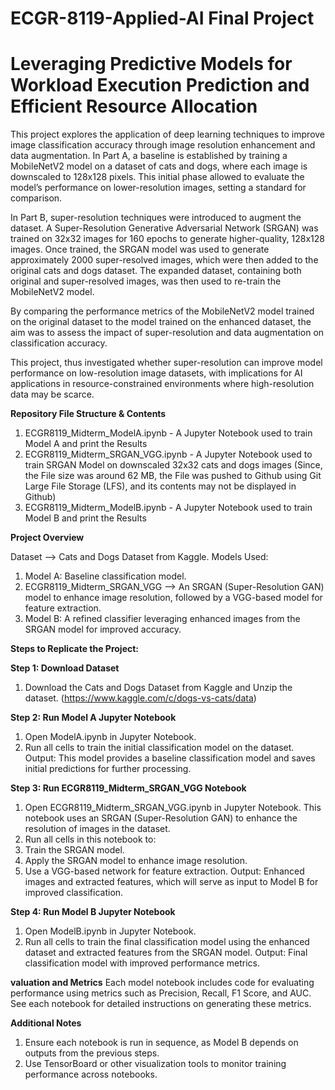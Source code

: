# ECGR-8119-Applied-AI Final Project 
# Leveraging Predictive Models for Workload Execution Prediction and Efficient Resource Allocation

This project explores the application of deep learning techniques to improve image classification accuracy through image resolution enhancement and data augmentation. In Part A, a baseline is established by training a MobileNetV2 model on a dataset of cats and dogs, where each image is downscaled to 128x128 pixels. This initial phase allowed to evaluate the model’s performance on lower-resolution images, setting a standard for comparison.

In Part B, super-resolution techniques were introduced to augment the dataset. A Super-Resolution Generative Adversarial Network (SRGAN) was trained on 32x32 images for 160 epochs to generate higher-quality, 128x128 images. Once trained, the SRGAN model was used to generate approximately 2000 super-resolved images, which were then added to the original cats and dogs dataset. The expanded dataset, containing both original and super-resolved images, was then used to re-train the MobileNetV2 model.

By comparing the performance metrics of the MobileNetV2 model trained on the original dataset to the model trained on the enhanced dataset, the aim was to assess the impact of super-resolution and data augmentation on classification accuracy.

This project, thus investigated whether super-resolution can improve model performance on low-resolution image datasets, with implications for AI applications in resource-constrained environments where high-resolution data may be scarce.

**Repository File Structure & Contents**

1. ECGR8119_Midterm_ModelA.ipynb - A Jupyter Notebook used to train Model A and print the Results
2. ECGR8119_Midterm_SRGAN_VGG.ipynb - A Jupyter Notebook used to train SRGAN Model on downscaled 32x32 cats and dogs images (Since, the File size was around 62 MB, the File was pushed to Github using Git Large File Storage (LFS), and its contents may not be displayed in Github)
3. ECGR8119_Midterm_ModelB.ipynb - A Jupyter Notebook used to train Model B and print the Results

**Project Overview**

Dataset --> Cats and Dogs Dataset from Kaggle.
Models Used:
1. Model A: Baseline classification model.
2. ECGR8119_Midterm_SRGAN_VGG --> An SRGAN (Super-Resolution GAN) model to enhance image resolution, followed by a VGG-based model for feature extraction.
3. Model B: A refined classifier leveraging enhanced images from the SRGAN model for improved accuracy.

**Steps to Replicate the Project:** 

**Step 1: Download Dataset**
1. Download the Cats and Dogs Dataset from Kaggle and Unzip the dataset. (https://www.kaggle.com/c/dogs-vs-cats/data)

**Step 2: Run Model A Jupyter Notebook**
1. Open ModelA.ipynb in Jupyter Notebook.
2. Run all cells to train the initial classification model on the dataset.
Output: This model provides a baseline classification model and saves initial predictions for further processing.

**Step 3: Run ECGR8119_Midterm_SRGAN_VGG Notebook**
1. Open ECGR8119_Midterm_SRGAN_VGG.ipynb in Jupyter Notebook.
This notebook uses an SRGAN (Super-Resolution GAN) to enhance the resolution of images in the dataset.
2. Run all cells in this notebook to:
3. Train the SRGAN model.
4. Apply the SRGAN model to enhance image resolution.
5. Use a VGG-based network for feature extraction.
Output: Enhanced images and extracted features, which will serve as input to Model B for improved classification.

**Step 4: Run Model B Jupyter Notebook**
1. Open ModelB.ipynb in Jupyter Notebook.
2. Run all cells to train the final classification model using the enhanced dataset and extracted features from the SRGAN model.
Output: Final classification model with improved performance metrics.

**valuation and Metrics**
Each model notebook includes code for evaluating performance using metrics such as Precision, Recall, F1 Score, and AUC. See each notebook for detailed instructions on generating these metrics.

**Additional Notes**
1. Ensure each notebook is run in sequence, as Model B depends on outputs from the previous steps.
2. Use TensorBoard or other visualization tools to monitor training performance across notebooks.


